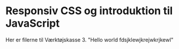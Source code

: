 # Responsiv CSS og introduktion til JavaScript

Her er filerne til Værktøjskasse 3.
"Hello world fdsjklewjkrejwkrjkewl"
